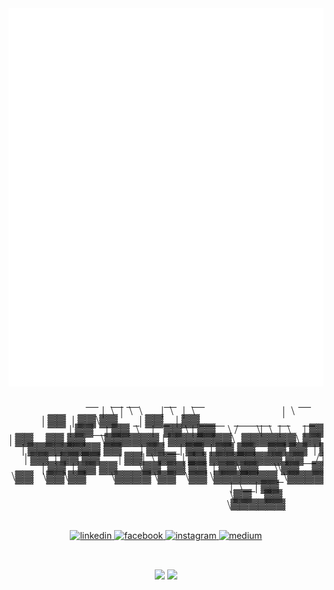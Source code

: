 <div align="center">
 <img class="image" src="header.svg">
</div>

<div align="center" style="width:100%;">
 <pre><span style='font-family: "Lucida Console";line-height: 15px;font-size: 20px;display: inline-block;'>&nbsp;__&nbsp;&nbsp;&nbsp;&nbsp;__&nbsp;__&nbsp;&nbsp;&nbsp;&nbsp;&nbsp;&nbsp;&nbsp;&nbsp;__&nbsp;&nbsp;&nbsp;&nbsp;&nbsp;__&nbsp;&nbsp;&nbsp;&nbsp;&nbsp;&nbsp;&nbsp;&nbsp;&nbsp;&nbsp;&nbsp;&nbsp;&nbsp;&nbsp;&nbsp;&nbsp;&nbsp;&nbsp;&nbsp;&nbsp;&nbsp;&nbsp;&nbsp;&nbsp;&nbsp;&nbsp;&nbsp;&nbsp;&nbsp;&nbsp;__&nbsp;<br>|&nbsp;&nbsp;\&nbsp;&nbsp;|&nbsp;&nbsp;\&nbsp;&nbsp;\&nbsp;&nbsp;&nbsp;&nbsp;&nbsp;&nbsp;|&nbsp;&nbsp;\&nbsp;&nbsp;&nbsp;|&nbsp;&nbsp;\&nbsp;&nbsp;&nbsp;&nbsp;&nbsp;&nbsp;&nbsp;&nbsp;&nbsp;&nbsp;&nbsp;&nbsp;&nbsp;&nbsp;&nbsp;&nbsp;&nbsp;&nbsp;&nbsp;&nbsp;&nbsp;&nbsp;&nbsp;&nbsp;&nbsp;&nbsp;&nbsp;&nbsp;|&nbsp;&nbsp;\<br>|&nbsp;▓▓&nbsp;&nbsp;|&nbsp;▓▓\▓▓&nbsp;&nbsp;&nbsp;&nbsp;&nbsp;_|&nbsp;▓▓_&nbsp;&nbsp;|&nbsp;▓▓____&nbsp;&nbsp;&nbsp;______&nbsp;&nbsp;__&nbsp;&nbsp;&nbsp;&nbsp;__&nbsp;&nbsp;&nbsp;&nbsp;&nbsp;|&nbsp;▓▓<br>|&nbsp;▓▓__|&nbsp;▓▓&nbsp;&nbsp;\&nbsp;&nbsp;&nbsp;&nbsp;|&nbsp;&nbsp;&nbsp;▓▓&nbsp;\&nbsp;|&nbsp;▓▓&nbsp;&nbsp;&nbsp;&nbsp;\&nbsp;/&nbsp;&nbsp;&nbsp;&nbsp;&nbsp;&nbsp;\|&nbsp;&nbsp;\&nbsp;&nbsp;|&nbsp;&nbsp;\&nbsp;&nbsp;&nbsp;&nbsp;|&nbsp;▓▓<br>|&nbsp;▓▓&nbsp;&nbsp;&nbsp;&nbsp;▓▓&nbsp;▓▓&nbsp;&nbsp;&nbsp;&nbsp;&nbsp;\▓▓▓▓▓▓&nbsp;|&nbsp;▓▓▓▓▓▓▓\&nbsp;&nbsp;▓▓▓▓▓▓\&nbsp;▓▓&nbsp;&nbsp;|&nbsp;▓▓&nbsp;&nbsp;&nbsp;&nbsp;|&nbsp;▓▓<br>|&nbsp;▓▓▓▓▓▓▓▓&nbsp;▓▓&nbsp;&nbsp;&nbsp;&nbsp;&nbsp;&nbsp;|&nbsp;▓▓&nbsp;__|&nbsp;▓▓&nbsp;&nbsp;|&nbsp;▓▓&nbsp;▓▓&nbsp;&nbsp;&nbsp;&nbsp;▓▓&nbsp;▓▓&nbsp;&nbsp;|&nbsp;▓▓&nbsp;&nbsp;&nbsp;&nbsp;&nbsp;\▓▓<br>|&nbsp;▓▓&nbsp;&nbsp;|&nbsp;▓▓&nbsp;▓▓&nbsp;&nbsp;&nbsp;&nbsp;&nbsp;&nbsp;|&nbsp;▓▓|&nbsp;&nbsp;\&nbsp;▓▓&nbsp;&nbsp;|&nbsp;▓▓&nbsp;▓▓▓▓▓▓▓▓&nbsp;▓▓__/&nbsp;▓▓&nbsp;&nbsp;&nbsp;&nbsp;&nbsp;__&nbsp;<br>|&nbsp;▓▓&nbsp;&nbsp;|&nbsp;▓▓&nbsp;▓▓&nbsp;&nbsp;&nbsp;&nbsp;&nbsp;&nbsp;&nbsp;\▓▓&nbsp;&nbsp;▓▓&nbsp;▓▓&nbsp;&nbsp;|&nbsp;▓▓\▓▓&nbsp;&nbsp;&nbsp;&nbsp;&nbsp;\\▓▓&nbsp;&nbsp;&nbsp;&nbsp;▓▓&nbsp;&nbsp;&nbsp;&nbsp;|&nbsp;&nbsp;\<br>&nbsp;\▓▓&nbsp;&nbsp;&nbsp;\▓▓\▓▓&nbsp;&nbsp;&nbsp;&nbsp;&nbsp;&nbsp;&nbsp;&nbsp;\▓▓▓▓&nbsp;\▓▓&nbsp;&nbsp;&nbsp;\▓▓&nbsp;\▓▓▓▓▓▓▓_\▓▓▓▓▓▓▓&nbsp;&nbsp;&nbsp;&nbsp;&nbsp;\▓▓<br>&nbsp;&nbsp;&nbsp;&nbsp;&nbsp;&nbsp;&nbsp;&nbsp;&nbsp;&nbsp;&nbsp;&nbsp;&nbsp;&nbsp;&nbsp;&nbsp;&nbsp;&nbsp;&nbsp;&nbsp;&nbsp;&nbsp;&nbsp;&nbsp;&nbsp;&nbsp;&nbsp;&nbsp;&nbsp;&nbsp;&nbsp;&nbsp;&nbsp;&nbsp;&nbsp;&nbsp;&nbsp;&nbsp;&nbsp;&nbsp;&nbsp;&nbsp;&nbsp;&nbsp;|&nbsp;&nbsp;\__|&nbsp;▓▓&nbsp;&nbsp;&nbsp;&nbsp;&nbsp;&nbsp;&nbsp;&nbsp;<br>&nbsp;&nbsp;&nbsp;&nbsp;&nbsp;&nbsp;&nbsp;&nbsp;&nbsp;&nbsp;&nbsp;&nbsp;&nbsp;&nbsp;&nbsp;&nbsp;&nbsp;&nbsp;&nbsp;&nbsp;&nbsp;&nbsp;&nbsp;&nbsp;&nbsp;&nbsp;&nbsp;&nbsp;&nbsp;&nbsp;&nbsp;&nbsp;&nbsp;&nbsp;&nbsp;&nbsp;&nbsp;&nbsp;&nbsp;&nbsp;&nbsp;&nbsp;&nbsp;&nbsp;&nbsp;\▓▓&nbsp;&nbsp;&nbsp;&nbsp;▓▓&nbsp;&nbsp;&nbsp;&nbsp;&nbsp;&nbsp;&nbsp;&nbsp;<br>&nbsp;&nbsp;&nbsp;&nbsp;&nbsp;&nbsp;&nbsp;&nbsp;&nbsp;&nbsp;&nbsp;&nbsp;&nbsp;&nbsp;&nbsp;&nbsp;&nbsp;&nbsp;&nbsp;&nbsp;&nbsp;&nbsp;&nbsp;&nbsp;&nbsp;&nbsp;&nbsp;&nbsp;&nbsp;&nbsp;&nbsp;&nbsp;&nbsp;&nbsp;&nbsp;&nbsp;&nbsp;&nbsp;&nbsp;&nbsp;&nbsp;&nbsp;&nbsp;&nbsp;&nbsp;&nbsp;\▓▓▓▓▓▓&nbsp;&nbsp;&nbsp;&nbsp;&nbsp;&nbsp;&nbsp;&nbsp;&nbsp;<br></spa></pre>
</div>
                                              


<div align="center">
 <br>
<a href="https://linkedin.com/in/thanarak-leenanon-974aba204" target="_blank">
<img src=https://img.shields.io/badge/linkedin-%231E77B5.svg?&style=for-the-badge&logo=linkedin&logoColor=white alt=linkedin style="margin-bottom: 10px;" />
</a>
<a href="https://www.facebook.com/LEE.LEEbank" target="_blank">
<img src=https://img.shields.io/badge/facebook-%232E87FB.svg?&style=for-the-badge&logo=facebook&logoColor=white alt=facebook style="margin-bottom: 10px;" />
</a>
<a href="https://instagram.com/1ee_bank" target="_blank">
<img src=https://img.shields.io/badge/instagram-%23000000.svg?&style=for-the-badge&logo=instagram&logoColor=white alt=instagram style="margin-bottom: 10px;" />
</a>
<a href="https://medium.com/@Thanarak.lee" target="_blank">
<img src=https://img.shields.io/badge/medium-%23292929.svg?&style=for-the-badge&logo=medium&logoColor=white alt=medium style="margin-bottom: 10px;" />
</a>

</div>  
 
<div align="center">
 <br>
 <br>
<img src="https://github-readme-stats.vercel.app/api/top-langs/?username=Thanaraklee&hide_border=true&layout=compact" align="center"  />           
<img src="https://komarev.com/ghpvc/?username=Thanaraklee&&style=flat-square" align="center" />
<br>
</div>



<br/>  


<br />
